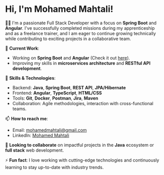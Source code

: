 # Hi, I'm Mohamed Mahtali!

👨‍💻 I'm a passionate Full Stack Developer with a focus on **Spring Boot** and **Angular**. I've successfully completed missions during my apprenticeship and as a freelance trainer, and I am eager to continue growing technically while contributing to exciting projects in a collaborative team.

🔭 **Current Work**:
- Working on **Spring Boot** and **Angular** (Check it out [here](https://github.com/rideundercode/projet_todo_liste)).
- Improving my skills in **microservices architecture** and **RESTful API development**.

💼 **Skills & Technologies**:
- Backend: **Java**, **Spring Boot**, **REST API**, **JPA/Hibernate**
- Frontend: **Angular**, **TypeScript**, **HTML/CSS**
- Tools: **Git**, **Docker**, **Postman**, **Jira**, **Maven**
- Collaboration: Agile methodologies, interaction with cross-functional teams.

📫 **How to reach me**:
- Email: [mohamedmahtali@gmail.com](mailto:mohamedmahtali@gmail.com)
- LinkedIn: [Mohamed Mahtali](https://www.linkedin.com/in/mohamed-mahtali/)

🌱 **Looking to collaborate** on impactful projects in the **Java** ecosystem or **full stack** web development.

⚡ **Fun fact**: I love working with cutting-edge technologies and continuously learning to stay up-to-date with industry trends.
